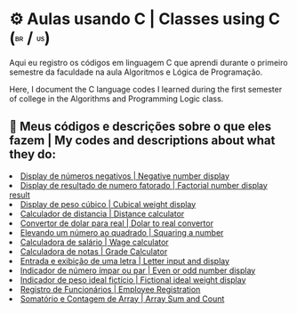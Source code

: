 <h1>⚙️ Aulas usando C | Classes using C (<sup><sub><b><span style="font-size: 10px; font-family: Arial, sans-serif;">BR</span></b></sub></sup> / <sup><sub><b><span style="font-size: 10px; font-family: Arial, sans-serif;">US</span></b></sub></sup>)</h1>

  <p>Aqui eu registro os códigos em linguagem C que aprendi durante o primeiro semestre da faculdade na aula Algoritmos e Lógica de Programação.</p>
  <p>Here, I document the C language codes I learned during the first semester of college in the Algorithms and Programming Logic class.</p>
  
<h2>📌 Meus códigos e descrições sobre o que eles fazem | My codes and descriptions about what they do:</h2>
  <li><a href="https://github.com/gabriellatcc/Classes-in-C/tree/main/codes/negativenum">Display de números negativos | Negative number display</a></li>
  <li><a href="https://github.com/gabriellatcc/Classes-in-C/tree/main/codes/factorial"> Display de resultado de numero fatorado | Factorial number display result</a></li>
  <li><a href="https://github.com/gabriellatcc/Classes-in-C/tree/main/codes/cubicalweight">Display de peso cúbico | Cubical weight display</a></li>
  <li><a href="https://github.com/gabriellatcc/Classes-in-C/tree/main/codes/distance">Calculador de distancia | Distance calculator</a></li>
  <li><a href="https://github.com/gabriellatcc/Classes-in-C/tree/main/codes/dollartoreal">Convertor de dolar para real | Dolar to real convertor</a></li>
  <li><a href="https://github.com/gabriellatcc/Classes-in-C/blob/main/codes/numbersquare/">Elevando um número ao quadrado | Squaring a number</a></li>
  <li><a href="https://github.com/gabriellatcc/Classes-in-C/blob/main/codes/wagecalculator/">Calculadora de salário | Wage calculator</a></li>
  <li><a href="https://github.com/gabriellatcc/Classes-in-C/blob/main/codes/gradecalculator/">Calculadora de notas | Grade Calculator</a></li>
  <li><a href="https://github.com/gabriellatcc/Classes-in-C/blob/main/codes/letter/">Entrada e exibição de uma letra | Letter input and display</a></li>
  <li><a href="https://github.com/gabriellatcc/Classes-in-C/blob/main/codes/evenorodd/">Indicador de número ímpar ou par | Even or odd number display</li>
  <li><a href="https://github.com/gabriellatcc/Classes-in-C/blob/main/codes/idealweight/">Indicador de peso ideal fictício | Fictional ideal weight display</li>
  <li><a href="https://github.com/gabriellatcc/Classes-in-C/blob/main/codes/employeeregistration/">Registro de Funcionários | Employee Registration</li>
  <li><a href="https://github.com/gabriellatcc/Classes-in-C/blob/main/codes/arraysumandcount/">Somatório e Contagem de Array | Array Sum and Count</li>
